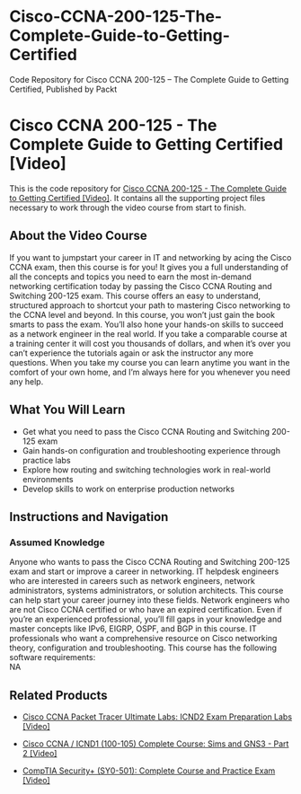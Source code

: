 # Cisco-CCNA-200-125-The-Complete-Guide-to-Getting-Certified
Code Repository for Cisco CCNA 200-125 – The Complete Guide to Getting Certified, Published by Packt
# Cisco CCNA 200-125 - The Complete Guide to Getting Certified [Video]
This is the code repository for [Cisco CCNA 200-125 - The Complete Guide to Getting Certified [Video]](https://www.packtpub.com/application-development/cisco-ccna-200-125-complete-guide-to-getting-certified-video). It contains all the supporting project files necessary to work through the video course from start to finish.
## About the Video Course
If you want to jumpstart your career in IT and networking by acing the Cisco CCNA exam, then this course is for you! It gives you a full understanding of all the concepts and topics you need to earn the most in-demand networking certification today by passing the Cisco CCNA Routing and Switching 200-125 exam. This course offers an easy to understand, structured approach to shortcut your path to mastering Cisco networking to the CCNA level and beyond. In this course, you won’t just gain the book smarts to pass the exam. You’ll also hone your hands-on skills to succeed as a network engineer in the real world. If you take a comparable course at a training center it will cost you thousands of dollars, and when it’s over you can’t experience the tutorials again or ask the instructor any more questions. When you take my course you can learn anytime you want in the comfort of your own home, and I’m always here for you whenever you need any help.
<H2>What You Will Learn</H2>
<DIV class=book-info-will-learn-text>
<UL>
<LI>Get what you need to pass the Cisco CCNA Routing and Switching 200-125 exam
<LI>Gain hands-on configuration and troubleshooting experience through practice labs
<LI>Explore how routing and switching technologies work in real-world environments
<LI>Develop skills to work on enterprise production networks</LI></UL></DIV>

## Instructions and Navigation
### Assumed Knowledge
Anyone who wants to pass the Cisco CCNA Routing and Switching 200-125 exam and start or improve a career in networking. IT helpdesk engineers who are interested in careers such as network engineers, network administrators, systems administrators, or solution architects. This course can help start your career journey into these fields. Network engineers who are not Cisco CCNA certified or who have an expired certification. Even if you’re an experienced professional, you’ll fill gaps in your knowledge and master concepts like IPv6, EIGRP, OSPF, and BGP in this course. IT professionals who want a comprehensive resource on Cisco networking theory, configuration and troubleshooting.
This course has the following software requirements:<br/>
NA

## Related Products
* [Cisco CCNA Packet Tracer Ultimate Labs: ICND2 Exam Preparation Labs [Video]](https://www.packtpub.com/application-development/cisco-ccna-packet-tracer-ultimate-labs-icnd2-exam-preparation-labs-video)

* [Cisco CCNA / ICND1 (100-105) Complete Course: Sims and GNS3 - Part 2 [Video]](https://www.packtpub.com/application-development/cisco-ccna-icnd1-100-105-complete-course-sims-and-gns3-part-2-video)

* [CompTIA Security+ (SY0-501): Complete Course and Practice Exam [Video]](https://www.packtpub.com/networking-and-servers/comptia-security-sy0-501-complete-course-and-practice-exam-video)
